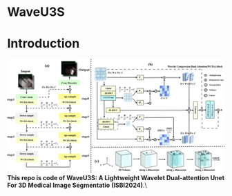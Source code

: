 # WaveU3S

# Introduction
![framework](./figure/image.jpg) 
  **This repo is code of WaveU3S: A Lightweight Wavelet Dual-attention Unet For 3D Medical Image Segmentatio (ISBI2024)**.\

